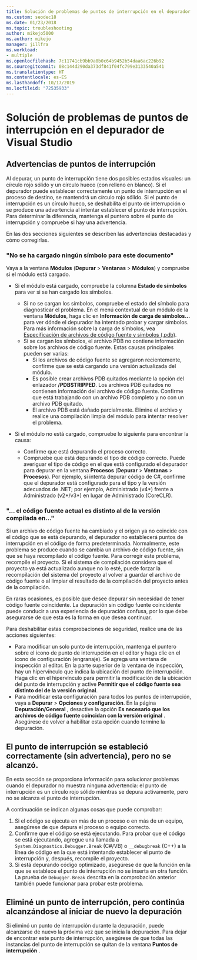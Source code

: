 ```yaml
---
title: Solución de problemas de puntos de interrupción en el depurador de Visual Studio | Microsoft Docs
ms.custom: seodec18
ms.date: 01/23/2018
ms.topic: troubleshooting
author: mikejo5000
ms.author: mikejo
manager: jillfra
ms.workload:
- multiple
ms.openlocfilehash: 7c11741cb9bb9a0b0c64b9452b54daa6ac226b92
ms.sourcegitcommit: 08c144d290da373df841f04fc799e3133540a541
ms.translationtype: HT
ms.contentlocale: es-ES
ms.lasthandoff: 10/17/2019
ms.locfileid: "72535933"
---
```

# <a name="troubleshoot-breakpoints-in-the-visual-studio-debugger"></a>Solución de problemas de puntos de interrupción en el depurador de Visual Studio

## <a name="breakpoint-warnings"></a>Advertencias de puntos de interrupción

Al depurar, un punto de interrupción tiene dos posibles estados visuales: un círculo rojo sólido y un círculo hueco (con relleno en blanco). Si el depurador puede establecer correctamente un punto de interrupción en el proceso de destino, se mantendrá un círculo rojo sólido. Si el punto de interrupción es un círculo hueco, se deshabilita el punto de interrupción o se produce una advertencia al intentar establecer el punto de interrupción. Para determinar la diferencia, mantenga el puntero sobre el punto de interrupción y compruebe si hay una advertencia.

En las dos secciones siguientes se describen las advertencias destacadas y cómo corregirlas.

### <a name="no-symbols-have-been-loaded-for-this-document"></a>"No se ha cargado ningún símbolo para este documento"

Vaya a la ventana **Módulos** (**Depurar** > **Ventanas** > **Módulos**) y compruebe si el módulo está cargado.
* Si el módulo está cargado, compruebe la columna **Estado de símbolos** para ver si se han cargado los símbolos.
  * Si no se cargan los símbolos, compruebe el estado del símbolo para diagnosticar el problema. En el menú contextual de un módulo de la ventana **Módulos**, haga clic en **Información de carga de símbolos...** para ver dónde el depurador ha intentado probar y cargar símbolos. Para más información sobre la carga de símbolos, vea [Especificación de archivos de código fuente y símbolos (.pdb)](../debugger/specify-symbol-dot-pdb-and-source-files-in-the-visual-studio-debugger.md).
  * Si se cargan los símbolos, el archivo PDB no contiene información sobre los archivos de código fuente. Estas causas principales pueden ser varias:
    * Si los archivos de código fuente se agregaron recientemente, confirme que se está cargando una versión actualizada del módulo.
    * Es posible crear archivos PDB quitados mediante la opción del enlazador **/PDBSTRIPPED**. Los archivos PDB quitados no contienen información del archivo de código fuente. Confirme que está trabajando con un archivo PDB completo y no con un archivo PDB quitado.
    * El archivo PDB está dañado parcialmente. Elimine el archivo y realice una compilación limpia del módulo para intentar resolver el problema.

* Si el módulo no está cargado, compruebe lo siguiente para encontrar la causa:
  * Confirme que está depurando el proceso correcto.
  * Compruebe que está depurando el tipo de código correcto. Puede averiguar el tipo de código en el que está configurado el depurador para depurar en la ventana **Procesos** (**Depurar** > **Ventanas** > **Procesos**). Por ejemplo, si intenta depurar código de C#, confirme que el depurador está configurado para el tipo y la versión adecuados de .NET; por ejemplo, Administrado (v4\*) frente a Administrado (v2\*/v3\*) en lugar de Administrado (CoreCLR).

### <a name="-the-current-source-code-is-different-from-the-version-built-into"></a>"… el código fuente actual es distinto al de la versión compilada en..."

Si un archivo de código fuente ha cambiado y el origen ya no coincide con el código que se está depurando, el depurador no establecerá puntos de interrupción en el código de forma predeterminada. Normalmente, este problema se produce cuando se cambia un archivo de código fuente, sin que se haya recompilado el código fuente. Para corregir este problema, recompile el proyecto. Si el sistema de compilación considera que el proyecto ya está actualizado aunque no lo esté, puede forzar la recompilación del sistema del proyecto al volver a guardar el archivo de código fuente o al limpiar el resultado de la compilación del proyecto antes de la compilación.

En raras ocasiones, es posible que desee depurar sin necesidad de tener código fuente coincidente. La depuración sin código fuente coincidente puede conducir a una experiencia de depuración confusa, por lo que debe asegurarse de que esta es la forma en que desea continuar.

Para deshabilitar estas comprobaciones de seguridad, realice una de las acciones siguientes:
* Para modificar un solo punto de interrupción, mantenga el puntero sobre el icono de punto de interrupción en el editor y haga clic en el icono de configuración (engranaje). Se agrega una ventana de inspección al editor. En la parte superior de la ventana de inspección, hay un hipervínculo que indica la ubicación del punto de interrupción. Haga clic en el hipervínculo para permitir la modificación de la ubicación del punto de interrupción y active **Permitir que el código fuente sea distinto del de la versión original**.
* Para modificar esta configuración para todos los puntos de interrupción, vaya a **Depurar** > **Opciones y configuración**. En la página **Depuración/General** , desactive la opción **Es necesario que los archivos de código fuente coincidan con la versión original** . Asegúrese de volver a habilitar esta opción cuando termine la depuración.

## <a name="the-breakpoint-was-successfully-set-no-warning-but-didnt-hit"></a>El punto de interrupción se estableció correctamente (sin advertencia), pero no se alcanzó.

En esta sección se proporciona información para solucionar problemas cuando el depurador no muestra ninguna advertencia: el punto de interrupción es un círculo rojo sólido mientras se depura activamente, pero no se alcanza el punto de interrupción.

A continuación se indican algunas cosas que puede comprobar:
1. Si el código se ejecuta en más de un proceso o en más de un equipo, asegúrese de que depura el proceso o equipo correcto.
2. Confirme que el código se está ejecutando. Para probar que el código se está ejecutando, agregue una llamada a `System.Diagnostics.Debugger.Break` (C#/VB) o `__debugbreak` (C++) a la línea de código en la que está intentando establecer el punto de interrupción y, después, recompile el proyecto.
3. Si está depurando código optimizado, asegúrese de que la función en la que se establece el punto de interrupción no se inserta en otra función. La prueba de `Debugger.Break` descrita en la comprobación anterior también puede funcionar para probar este problema.

## <a name="i-deleted-a-breakpoint-but-i-continue-to-hit-it-when-i-start-debugging-again"></a>Eliminé un punto de interrupción, pero continúa alcanzándose al iniciar de nuevo la depuración

Si eliminó un punto de interrupción durante la depuración, puede alcanzarse de nuevo la próxima vez que se inicia la depuración. Para dejar de encontrar este punto de interrupción, asegúrese de que todas las instancias del punto de interrupción se quitan de la ventana **Puntos de interrupción** .
